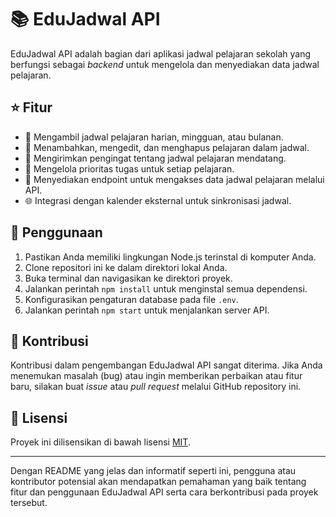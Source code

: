 # 📚 EduJadwal API

EduJadwal API adalah bagian dari aplikasi jadwal pelajaran sekolah yang berfungsi sebagai *backend* untuk mengelola dan menyediakan data jadwal pelajaran.

## ⭐️ Fitur

- 📅 Mengambil jadwal pelajaran harian, mingguan, atau bulanan.
- 📝 Menambahkan, mengedit, dan menghapus pelajaran dalam jadwal.
- 🔔 Mengirimkan pengingat tentang jadwal pelajaran mendatang.
- 🎯 Mengelola prioritas tugas untuk setiap pelajaran.
- 🚀 Menyediakan endpoint untuk mengakses data jadwal pelajaran melalui API.
- 🌐 Integrasi dengan kalender eksternal untuk sinkronisasi jadwal.

## 🚀 Penggunaan

1. Pastikan Anda memiliki lingkungan Node.js terinstal di komputer Anda.
2. Clone repositori ini ke dalam direktori lokal Anda.
3. Buka terminal dan navigasikan ke direktori proyek.
4. Jalankan perintah `npm install` untuk menginstal semua dependensi.
5. Konfigurasikan pengaturan database pada file `.env`.
6. Jalankan perintah `npm start` untuk menjalankan server API.

## 🤝 Kontribusi

Kontribusi dalam pengembangan EduJadwal API sangat diterima. Jika Anda menemukan masalah (bug) atau ingin memberikan perbaikan atau fitur baru, silakan buat *issue* atau *pull request* melalui GitHub repository ini.

## 📄 Lisensi

Proyek ini dilisensikan di bawah lisensi [MIT](https://opensource.org/licenses/MIT).

---

Dengan README yang jelas dan informatif seperti ini, pengguna atau kontributor potensial akan mendapatkan pemahaman yang baik tentang fitur dan penggunaan EduJadwal API serta cara berkontribusi pada proyek tersebut.